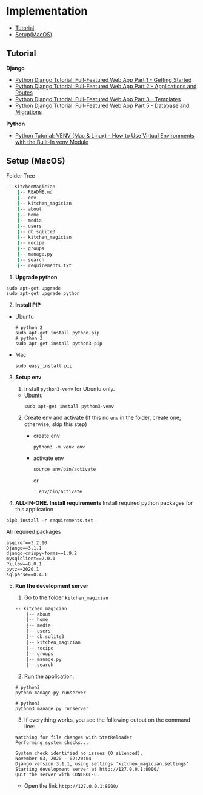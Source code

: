 # **Implementation**
-   [Tutorial](#Tutorial)
-   [Setup(MacOS)](#Setup(MacOS&Ubuntu))

## Tutorial

**Django**
- [Python Django Tutorial: Full-Featured Web App Part 1 - Getting Started](https://www.youtube.com/watch?v=UmljXZIypDc&list=PL-osiE80TeTtoQCKZ03TU5fNfx2UY6U4p)
- [Python Django Tutorial: Full-Featured Web App Part 2 - Applications and Routes](https://www.youtube.com/watch?v=a48xeeo5Vnk&list=PL-osiE80TeTtoQCKZ03TU5fNfx2UY6U4p&index=2)
- [Python Django Tutorial: Full-Featured Web App Part 3 - Templates](https://www.youtube.com/watch?v=qDwdMDQ8oX4&list=PL-osiE80TeTtoQCKZ03TU5fNfx2UY6U4p&index=3)
- [Python Django Tutorial: Full-Featured Web App Part 5 - Database and Migrations](https://www.youtube.com/watch?v=aHC3uTkT9r8&list=PLoOI5nqM9nMkx6LK81fcAcO9CUkZN5v52&index=13&t=1932s)

**Python**
- [Python Tutorial: VENV (Mac & Linux) - How to Use Virtual Environments with the Built-In venv Module](https://www.youtube.com/watch?v=Kg1Yvry_Ydk)




## Setup (MacOS)



Folder Tree
```bash
-- KitchenMagician
    |-- README.md
    |-- env
    |-- kitchen_magician
    |-- about
    |-- home 
    |-- media
    |-- users
    |-- db.sqlite3       
    |-- kitchen_magician 
    |-- recipe
    |-- groups           
    |-- manage.py        
    |-- search
    |-- requirements.txt
```


1. **Upgrade python**

```shell
sudo apt-get upgrade
sudo apt-get upgrade python
```

2. **Install PIP**


-  Ubuntu

    ```shell
    # python 2
    sudo apt-get install python-pip
    # python 3
    sudo apt-get install python3-pip
    ```

- Mac
    ```shell
    sudo easy_install pip
    ```



3. **Setup env**

    1. Install `python3-venv` for Ubuntu only.
    - Ubuntu
        ```shell
        sudo apt-get install python3-venv
        ```

    2. Create env and activate (If this no `env` in the folder, create one; otherwise, skip this step)

        - create env 

            ```shell
            python3 -m venv env
            ```

        - activate env

            ```shell
            source env/bin/activate
            ```

            or

            ```shell
            . env/bin/activate
            ```

4. **ALL-IN-ONE. Install requirements**
Install required python packages for this application

```shell
pip3 install -r requirements.txt
```
All required packages
```
asgiref==3.2.10
Django==3.1.1
django-crispy-forms==1.9.2
mysqlclient==2.0.1
Pillow==8.0.1
pytz==2020.1
sqlparse==0.4.1
```


5. **Run the development server**
    1. Go to the folder `kitchen_magician`

    ```bash
    -- kitchen_magician
        |-- about
        |-- home 
        |-- media
        |-- users
        |-- db.sqlite3       
        |-- kitchen_magician 
        |-- recipe
        |-- groups           
        |-- manage.py        
        |-- search
    ```

    2. Run the application:
    ```shell
    # python2
    python manage.py runserver

    # python3 
    python3 manage.py runserver
    ```

    3. If everything works, you see the following output on the command line:

    ``` 
    Watching for file changes with StatReloader
    Performing system checks...

    System check identified no issues (0 silenced).
    November 03, 2020 - 02:20:04
    Django version 3.1.1, using settings 'kitchen_magician.settings'
    Starting development server at http://127.0.0.1:8000/
    Quit the server with CONTROL-C.
    ```
    - Open the link `http://127.0.0.1:8000/`


<!-- -   [Issues](#Issues) -->
